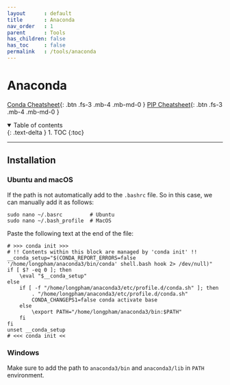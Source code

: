 ```yaml
---
layout      : default
title       : Anaconda
nav_order   : 1
parent		: Tools
has_children: false
has_toc     : false
permalink   : /tools/anaconda
---
```


# Anaconda

[Conda Cheatsheet](data/conda_cheatsheet.pdf){: .btn .fs-3 .mb-4 .mb-md-0 } [PIP Cheatsheet](data/pip_cheatsheet.pdf){: .btn .fs-3 .mb-4 .mb-md-0 }

<details open markdown="block">
  <summary>Table of contents</summary>
  {: .text-delta }
  1. TOC
  {:toc}
</details>

---

## Installation

### Ubuntu and macOS

If the path is not automatically add to the `.bashrc` file. So in this case,
we can manually add it as follows:

```shell
sudo nano ~/.basrc         # Ubuntu
sudo nano ~/.bash_profile  # MacOS
```

Paste the following text at the end of the file:

```shell
# >>> conda init >>>
# !! Contents within this block are managed by 'conda init' !!
__conda_setup="$(CONDA_REPORT_ERRORS=false '/home/longpham/anaconda3/bin/conda' shell.bash hook 2> /dev/null)"
if [ $? -eq 0 ]; then
    \eval "$__conda_setup"
else
    if [ -f "/home/longpham/anaconda3/etc/profile.d/conda.sh" ]; then
        . "/home/longpham/anaconda3/etc/profile.d/conda.sh"
        CONDA_CHANGEPS1=false conda activate base
    else
        \export PATH="/home/longpham/anaconda3/bin:$PATH"
    fi
fi
unset __conda_setup
# <<< conda init <<
```

### Windows

Make sure to add the path to `anaconda3/bin` and `anaconda3/lib` in `PATH`
environment.
